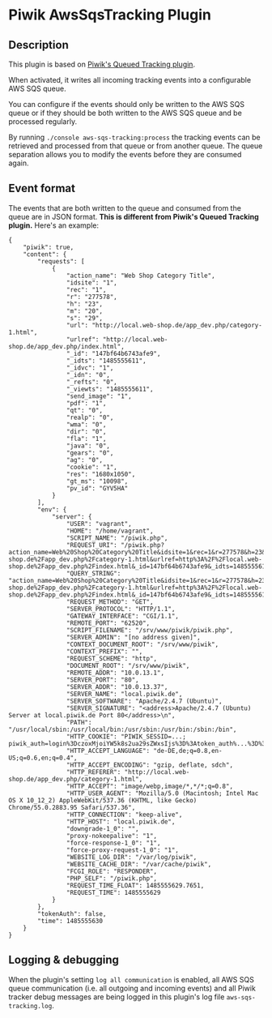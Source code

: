 # Piwik AwsSqsTracking Plugin

## Description

This plugin is based on [Piwik's Queued Tracking plugin](https://plugins.piwik.org/QueuedTracking). 

When activated, it writes all incoming tracking events into a configurable AWS SQS queue.

You can configure if the events should only be written to the AWS SQS queue or if they should be both written to the 
AWS SQS queue and be processed regularly.

By running `./console aws-sqs-tracking:process` the tracking events can be retrieved and processed from that queue or 
from another queue. The queue separation allows you to modify the events before they are consumed again.


## Event format

The events that are both written to the queue and consumed from the queue are in JSON format. **This is different from 
Piwik's Queued Tracking plugin.** Here's an example:

    {
        "piwik": true,
        "content": {
            "requests": [
                {
                    "action_name": "Web Shop Category Title",
                    "idsite": "1",
                    "rec": "1",
                    "r": "277578",
                    "h": "23",
                    "m": "20",
                    "s": "29",
                    "url": "http://local.web-shop.de/app_dev.php/category-1.html",
                    "urlref": "http://local.web-shop.de/app_dev.php/index.html",
                    "_id": "147bf64b6743afe9",
                    "_idts": "1485555611",
                    "_idvc": "1",
                    "_idn": "0",
                    "_refts": "0",
                    "_viewts": "1485555611",
                    "send_image": "1",
                    "pdf": "1",
                    "qt": "0",
                    "realp": "0",
                    "wma": "0",
                    "dir": "0",
                    "fla": "1",
                    "java": "0",
                    "gears": "0",
                    "ag": "0",
                    "cookie": "1",
                    "res": "1680x1050",
                    "gt_ms": "10098",
                    "pv_id": "GYV5HA"
                }
            ],
            "env": {
                "server": {
                    "USER": "vagrant",
                    "HOME": "/home/vagrant",
                    "SCRIPT_NAME": "/piwik.php",
                    "REQUEST_URI": "/piwik.php?action_name=Web%20Shop%20Category%20Title&idsite=1&rec=1&r=277578&h=23&m=20&s=29&url=http%3A%2F%2Flocal.web-shop.de%2Fapp_dev.php%2Fcategory-1.html&urlref=http%3A%2F%2Flocal.web-shop.de%2Fapp_dev.php%2Findex.html&_id=147bf64b6743afe9&_idts=1485555611&_idvc=1&_idn=0&_refts=0&_viewts=1485555611&send_image=1&pdf=1&qt=0&realp=0&wma=0&dir=0&fla=1&java=0&gears=0&ag=0&cookie=1&res=1680x1050&gt_ms=10098&pv_id=GYV5HA",
                    "QUERY_STRING": "action_name=Web%20Shop%20Category%20Title&idsite=1&rec=1&r=277578&h=23&m=20&s=29&url=http%3A%2F%2Flocal.web-shop.de%2Fapp_dev.php%2Fcategory-1.html&urlref=http%3A%2F%2Flocal.web-shop.de%2Fapp_dev.php%2Findex.html&_id=147bf64b6743afe9&_idts=1485555611&_idvc=1&_idn=0&_refts=0&_viewts=1485555611&send_image=1&pdf=1&qt=0&realp=0&wma=0&dir=0&fla=1&java=0&gears=0&ag=0&cookie=1&res=1680x1050&gt_ms=10098&pv_id=GYV5HA",
                    "REQUEST_METHOD": "GET",
                    "SERVER_PROTOCOL": "HTTP/1.1",
                    "GATEWAY_INTERFACE": "CGI/1.1",
                    "REMOTE_PORT": "62520",
                    "SCRIPT_FILENAME": "/srv/www/piwik/piwik.php",
                    "SERVER_ADMIN": "[no address given]",
                    "CONTEXT_DOCUMENT_ROOT": "/srv/www/piwik",
                    "CONTEXT_PREFIX": "",
                    "REQUEST_SCHEME": "http",
                    "DOCUMENT_ROOT": "/srv/www/piwik",
                    "REMOTE_ADDR": "10.0.13.1",
                    "SERVER_PORT": "80",
                    "SERVER_ADDR": "10.0.13.37",
                    "SERVER_NAME": "local.piwik.de",
                    "SERVER_SOFTWARE": "Apache/2.4.7 (Ubuntu)",
                    "SERVER_SIGNATURE": "<address>Apache/2.4.7 (Ubuntu) Server at local.piwik.de Port 80</address>\n",
                    "PATH": "/usr/local/sbin:/usr/local/bin:/usr/sbin:/usr/bin:/sbin:/bin",
                    "HTTP_COOKIE": "PIWIK_SESSID=...; piwik_auth=login%3DczoxMjoiYW5k8s2ua29sZWxsIjs%3D%3Atoken_auth%...%3D%3D%3A_%...",
                    "HTTP_ACCEPT_LANGUAGE": "de-DE,de;q=0.8,en-US;q=0.6,en;q=0.4",
                    "HTTP_ACCEPT_ENCODING": "gzip, deflate, sdch",
                    "HTTP_REFERER": "http://local.web-shop.de/app_dev.php/category-1.html",
                    "HTTP_ACCEPT": "image/webp,image/*,*/*;q=0.8",
                    "HTTP_USER_AGENT": "Mozilla/5.0 (Macintosh; Intel Mac OS X 10_12_2) AppleWebKit/537.36 (KHTML, like Gecko) Chrome/55.0.2883.95 Safari/537.36",
                    "HTTP_CONNECTION": "keep-alive",
                    "HTTP_HOST": "local.piwik.de",
                    "downgrade-1_0": "",
                    "proxy-nokeepalive": "1",
                    "force-response-1_0": "1",
                    "force-proxy-request-1_0": "1",
                    "WEBSITE_LOG_DIR": "/var/log/piwik",
                    "WEBSITE_CACHE_DIR": "/var/cache/piwik",
                    "FCGI_ROLE": "RESPONDER",
                    "PHP_SELF": "/piwik.php",
                    "REQUEST_TIME_FLOAT": 1485555629.7651,
                    "REQUEST_TIME": 1485555629
                }
            },
            "tokenAuth": false,
            "time": 1485555630
        }
    }


## Logging & debugging

When the plugin's setting `log all communication` is enabled, all AWS SQS queue communication (i.e. all outgoing and 
incoming events) and all Piwik tracker debug messages are being logged in this plugin's log file `aws-sqs-tracking.log`.
